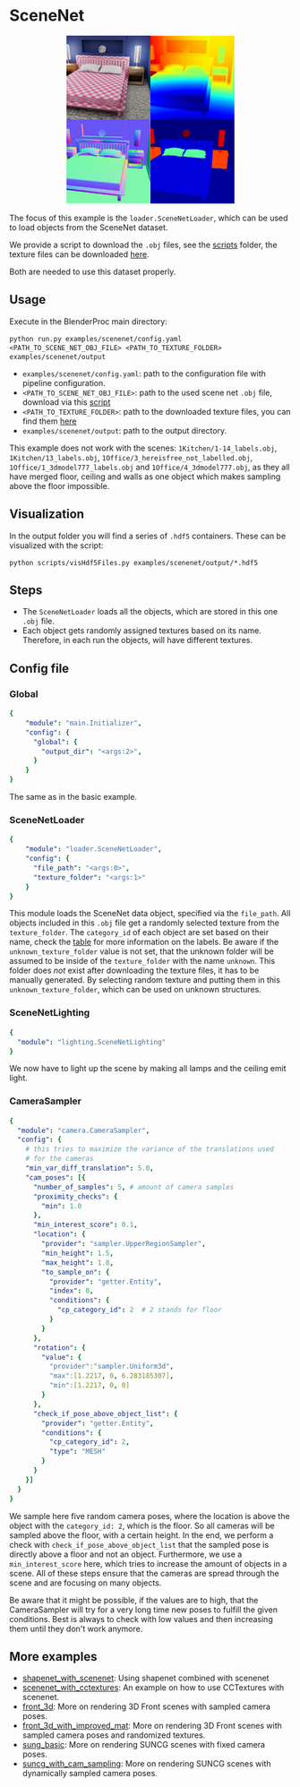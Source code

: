 # SceneNet 

<p align="center">
<img src="rendering.jpg" alt="Front readme image" width=300>
</p>

The focus of this example is the `loader.SceneNetLoader`, which can be used to load objects from the SceneNet dataset.

We provide a script to download the `.obj` files, see the [scripts](../../scripts/) folder, the texture files can be downloaded [here](http://tinyurl.com/zpc9ppb).

Both are needed to use this dataset properly.

## Usage

Execute in the BlenderProc main directory:

```
python run.py examples/scenenet/config.yaml <PATH_TO_SCENE_NET_OBJ_FILE> <PATH_TO_TEXTURE_FOLDER> examples/scenenet/output
``` 

* `examples/scenenet/config.yaml`: path to the configuration file with pipeline configuration.
* `<PATH_TO_SCENE_NET_OBJ_FILE>`: path to the used scene net `.obj` file, download via this [script](../../scripts/download_scenenet.py)
* `<PATH_TO_TEXTURE_FOLDER>`: path to the downloaded texture files, you can find them [here](http://tinyurl.com/zpc9ppb)
* `examples/scenenet/output`: path to the output directory.

This example does not work with the scenes: `1Kitchen/1-14_labels.obj`, `1Kitchen/13_labels.obj`, `1Office/3_hereisfree_not_labelled.obj`, `1Office/1_3dmodel777_labels.obj` and `1Office/4_3dmodel777.obj`, as they all have merged floor, ceiling and walls as one object which makes sampling above the floor impossible.

## Visualization

In the output folder you will find a series of `.hdf5` containers. These can be visualized with the script:

```
python scripts/visHdf5Files.py examples/scenenet/output/*.hdf5
``` 

## Steps

* The `SceneNetLoader` loads all the objects, which are stored in this one `.obj` file. 
* Each object gets randomly assigned textures based on its name. Therefore, in each run the objects, will have different textures.
 
## Config file

### Global

```yaml
{
    "module": "main.Initializer",
    "config": {
      "global": {
        "output_dir": "<args:2>",
      }
    }
}
```

The same as in the basic example.

### SceneNetLoader 

```yaml
{
    "module": "loader.SceneNetLoader",
    "config": {
      "file_path": "<args:0>",
      "texture_folder": "<args:1>"
    }
}
```

This module loads the SceneNet data object, specified via the `file_path`. 
All objects included in this `.obj` file get a randomly selected texture from the `texture_folder`.
The `category_id` of each object are set based on their name, check the [table](../../resources/id_mappings/nyu_idset.csv) for more information on the labels.
Be aware if the `unknown_texture_folder` value is not set, that the unknown folder will be assumed to be inside of the `texture_folder` with the name `unknown`.
This folder does *not* exist after downloading the texture files, it has to be manually generated. 
By selecting random texture and putting them in this `unknown_texture_folder`, which can be used on unknown structures.

### SceneNetLighting

```yaml
{
  "module": "lighting.SceneNetLighting"
}
```

We now have to light up the scene by making all lamps and the ceiling emit light.

### CameraSampler

```yaml
{
  "module": "camera.CameraSampler",
  "config": {
    # this tries to maximize the variance of the translations used 
    # for the cameras
    "min_var_diff_translation": 5.0,
    "cam_poses": [{
      "number_of_samples": 5, # amount of camera samples
      "proximity_checks": {
        "min": 1.0
      },
      "min_interest_score": 0.1, 
      "location": {
        "provider": "sampler.UpperRegionSampler",
        "min_height": 1.5,
        "max_height": 1.8,
        "to_sample_on": {
          "provider": "getter.Entity",
          "index": 0,
          "conditions": {
            "cp_category_id": 2  # 2 stands for floor
          }
        }
      },
      "rotation": {
        "value": {
          "provider":"sampler.Uniform3d",
          "max":[1.2217, 0, 6.283185307],
          "min":[1.2217, 0, 0]
        }
      },
      "check_if_pose_above_object_list": {
        "provider": "getter.Entity",
        "conditions": {
          "cp_category_id": 2,
          "type": "MESH"
        }
      }
    }]
  }
}
```

We sample here five random camera poses, where the location is above the object with the `category_id: 2`, which is the floor.
So all cameras will be sampled above the floor, with a certain height.
In the end, we perform a check with `check_if_pose_above_object_list` that the sampled pose is directly above a floor and not an object.
Furthermore, we use a `min_interest_score` here, which tries to increase the amount of objects in a scene. 
All of these steps ensure that the cameras are spread through the scene and are focusing on many objects.

Be aware that it might be possible, if the values are to high, that the CameraSampler will try for a very long time new poses to fulfill the given conditions.
Best is always to check with low values and then increasing them until they don't work anymore.

## More examples

* [shapenet_with_scenenet](../shapenet_with_scenenet): Using shapenet combined with scenenet
* [scenenet_with_cctextures](../scenenet_with_cctextures): An example on how to use CCTextures with scenenet.
* [front_3d](../front_3d): More on rendering 3D Front scenes with sampled camera poses.
* [front_3d_with_improved_mat](../front_3d_with_improved_mat): More on rendering 3D Front scenes with sampled camera poses and randomized textures.
* [sung_basic](../suncg_basic): More on rendering SUNCG scenes with fixed camera poses.
* [suncg_with_cam_sampling](../suncg_with_cam_sampling): More on rendering SUNCG scenes with dynamically sampled camera poses.
